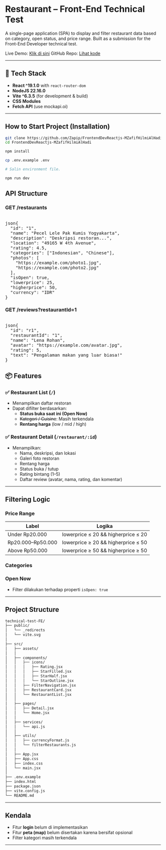 # Restaurant – Front-End Technical Test

A single-page application (SPA) to display and filter restaurant data based on category, open status, and price range. Built as a submission for the Front-End Developer technical test.

Live Demo: [Klik di sini](https://r-restaurant.netlify.app/)
GitHub Repo: [Lihat kode](https://github.com/Zapip/FrontendDevReactjs-MZafifHilmiAlHadi.git)


---

## 🚀 Tech Stack

- **React ^19.1.0** with `react-router-dom`
- **NodeJS 22.16.0**
- **Vite ^6.3.5** (for development & build)
- **CSS Modules**
- **Fetch API** (use mockapi.oi)

---

## How to Start Project (Installation)

```bash
git clone https://github.com/Zapip/FrontendDevReactjs-MZafifHilmiAlHadi.git
cd FrontendDevReactjs-MZafifHilmiAlHadi
```

```bash
npm install
```

```bash
cp .env.example .env

# Salin environment file.
```

```bash
npm run dev
```

## API Structure

### GET /restaurants

<pre> 
json{
  "id": "1",
  "name": "Pecel Lele Pak Kumis Yogyakarta",
  "description": "Deskripsi restoran...",
  "location": "49165 W 4th Avenue",
  "rating": 4.5,
  "categories": ["Indonesian", "Chinese"],
  "photos": [
    "https://example.com/photo1.jpg",
    "https://example.com/photo2.jpg"
  ],
  "isOpen": true,
  "lowerprice": 25,
  "higherprice": 50,
  "currency": "IDR"
}</pre>

### GET /reviews?restaurantId=1

<pre> 
json{
  "id": "r1",
  "restaurantId": "1",
  "name": "Lena Rohan",
  "avatar": "https://example.com/avatar.jpg",
  "rating": 5,
  "text": "Pengalaman makan yang luar biasa!"
}
</pre>

## 📦 Features

### ✅ Restaurant List (`/`)

- Menampilkan daftar restoran
- Dapat difilter berdasarkan:
  - **Status buka saat ini (Open Now)**
  - ~~Kategori / Cuisine~~: Masih terkendala
  - **Rentang harga** (low / mid / high)

### ✅ Restaurant Detail (`/restaurant/:id`)

- Menampilkan:
  - Nama, deskripsi, dan lokasi
  - Galeri foto restoran
  - Rentang harga
  - Status buka / tutup
  - Rating bintang (1–5)
  - Daftar review (avatar, nama, rating, dan komentar)

---

## Filtering Logic

### Price Range

| Label             | Logika                              |
| ----------------- | ----------------------------------- |
| Under Rp20.000    | lowerprice ≤ 20 && higherprice ≤ 20 |
| Rp20.000–Rp50.000 | lowerprice ≥ 20 && higherprice ≤ 50 |
| Above Rp50.000    | lowerprice ≥ 50 && higherprice ≥ 50 |

### Categories

### Open Now

- Filter dilakukan terhadap properti `isOpen: true`

---

## Project Structure

```bash
technical-test-FE/
├── public/                 
│   └── _redirects          
│   └── vite.svg
│
├── src/                    
│   ├── assets/             
│   │
│   ├── components/         
│   │   ├── icons/          
│   │   │   ├── Rating.jsx
│   │   │   ├── StarFilled.jsx
│   │   │   ├── StarHalf.jsx
│   │   │   └── StarOutline.jsx
│   │   ├── FilterNavigation.jsx
│   │   ├── RestaurantCard.jsx
│   │   └── RestaurantList.jsx
│   │
│   ├── pages/              
│   │   ├── Detail.jsx      
│   │   └── Home.jsx        
│   │
│   ├── services/           
│   │   └── api.js
│   │
│   ├── utils/              
│   │   ├── currencyFormat.js
│   │   └── filterRestaurants.js
│   │
│   ├── App.jsx             
│   ├── App.css             
│   ├── index.css           
│   └── main.jsx            
│
├── .env.example            
├── index.html              
├── package.json
├── vite.config.js
└── README.md               
```
---

## Kendala

- Fitur **login** belum di implementasikan
- Fitur **peta (map)** belum disertakan karena bersifat opsional
- Filter kategori masih terkendala

---
